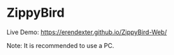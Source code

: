 # ZippyBird
Live Demo: https://erendexter.github.io/ZippyBird-Web/

Note: It is recommended to use a PC.
